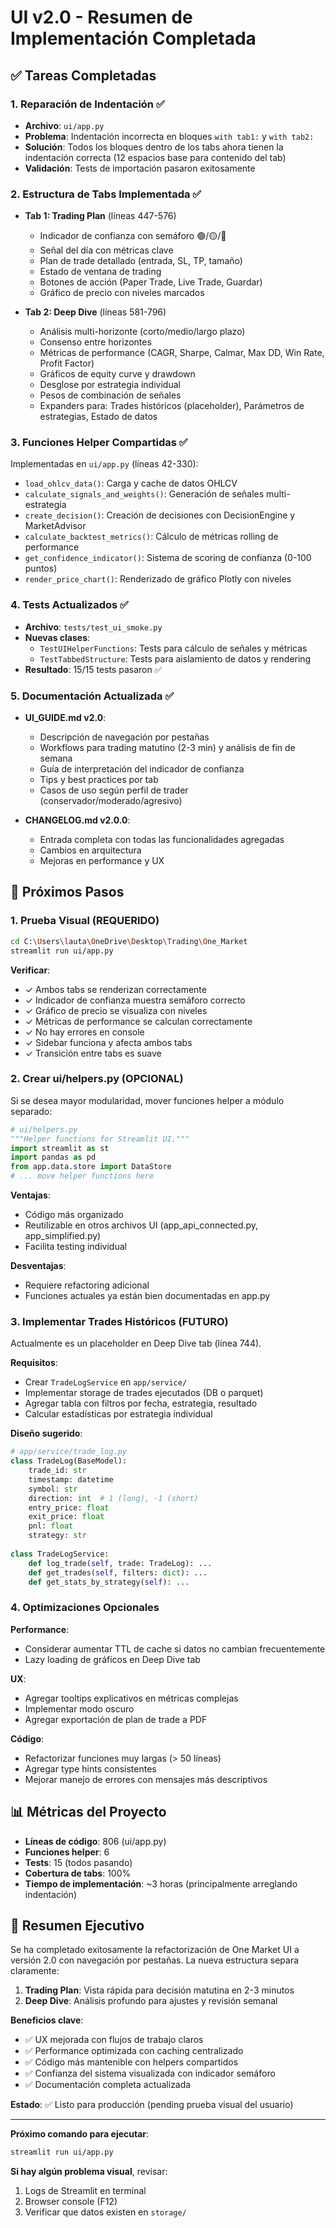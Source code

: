 # UI v2.0 - Resumen de Implementación Completada

## ✅ Tareas Completadas

### 1. Reparación de Indentación ✅
- **Archivo**: `ui/app.py`
- **Problema**: Indentación incorrecta en bloques `with tab1:` y `with tab2:`
- **Solución**: Todos los bloques dentro de los tabs ahora tienen la indentación correcta (12 espacios base para contenido del tab)
- **Validación**: Tests de importación pasaron exitosamente

### 2. Estructura de Tabs Implementada ✅
- **Tab 1: Trading Plan** (líneas 447-576)
  - Indicador de confianza con semáforo 🟢/🟡/🔴
  - Señal del día con métricas clave
  - Plan de trade detallado (entrada, SL, TP, tamaño)
  - Estado de ventana de trading
  - Botones de acción (Paper Trade, Live Trade, Guardar)
  - Gráfico de precio con niveles marcados

- **Tab 2: Deep Dive** (líneas 581-796)
  - Análisis multi-horizonte (corto/medio/largo plazo)
  - Consenso entre horizontes
  - Métricas de performance (CAGR, Sharpe, Calmar, Max DD, Win Rate, Profit Factor)
  - Gráficos de equity curve y drawdown
  - Desglose por estrategia individual
  - Pesos de combinación de señales
  - Expanders para: Trades históricos (placeholder), Parámetros de estrategias, Estado de datos

### 3. Funciones Helper Compartidas ✅
Implementadas en `ui/app.py` (líneas 42-330):
- `load_ohlcv_data()`: Carga y cache de datos OHLCV
- `calculate_signals_and_weights()`: Generación de señales multi-estrategia
- `create_decision()`: Creación de decisiones con DecisionEngine y MarketAdvisor
- `calculate_backtest_metrics()`: Cálculo de métricas rolling de performance
- `get_confidence_indicator()`: Sistema de scoring de confianza (0-100 puntos)
- `render_price_chart()`: Renderizado de gráfico Plotly con niveles

### 4. Tests Actualizados ✅
- **Archivo**: `tests/test_ui_smoke.py`
- **Nuevas clases**:
  - `TestUIHelperFunctions`: Tests para cálculo de señales y métricas
  - `TestTabbedStructure`: Tests para aislamiento de datos y rendering
- **Resultado**: 15/15 tests pasaron ✅

### 5. Documentación Actualizada ✅
- **UI_GUIDE.md v2.0**:
  - Descripción de navegación por pestañas
  - Workflows para trading matutino (2-3 min) y análisis de fin de semana
  - Guía de interpretación del indicador de confianza
  - Tips y best practices por tab
  - Casos de uso según perfil de trader (conservador/moderado/agresivo)

- **CHANGELOG.md v2.0.0**:
  - Entrada completa con todas las funcionalidades agregadas
  - Cambios en arquitectura
  - Mejoras en performance y UX

## 🔄 Próximos Pasos

### 1. Prueba Visual (REQUERIDO)
```bash
cd C:\Users\lauta\OneDrive\Desktop\Trading\One_Market
streamlit run ui/app.py
```

**Verificar**:
- ✓ Ambos tabs se renderizan correctamente
- ✓ Indicador de confianza muestra semáforo correcto
- ✓ Gráfico de precio se visualiza con niveles
- ✓ Métricas de performance se calculan correctamente
- ✓ No hay errores en console
- ✓ Sidebar funciona y afecta ambos tabs
- ✓ Transición entre tabs es suave

### 2. Crear ui/helpers.py (OPCIONAL)
Si se desea mayor modularidad, mover funciones helper a módulo separado:

```python
# ui/helpers.py
"""Helper functions for Streamlit UI."""
import streamlit as st
import pandas as pd
from app.data.store import DataStore
# ... move helper functions here
```

**Ventajas**:
- Código más organizado
- Reutilizable en otros archivos UI (app_api_connected.py, app_simplified.py)
- Facilita testing individual

**Desventajas**:
- Requiere refactoring adicional
- Funciones actuales ya están bien documentadas en app.py

### 3. Implementar Trades Históricos (FUTURO)
Actualmente es un placeholder en Deep Dive tab (línea 744).

**Requisitos**:
- Crear `TradeLogService` en `app/service/`
- Implementar storage de trades ejecutados (DB o parquet)
- Agregar tabla con filtros por fecha, estrategia, resultado
- Calcular estadísticas por estrategia individual

**Diseño sugerido**:
```python
# app/service/trade_log.py
class TradeLog(BaseModel):
    trade_id: str
    timestamp: datetime
    symbol: str
    direction: int  # 1 (long), -1 (short)
    entry_price: float
    exit_price: float
    pnl: float
    strategy: str
    
class TradeLogService:
    def log_trade(self, trade: TradeLog): ...
    def get_trades(self, filters: dict): ...
    def get_stats_by_strategy(self): ...
```

### 4. Optimizaciones Opcionales

**Performance**:
- Considerar aumentar TTL de cache si datos no cambian frecuentemente
- Lazy loading de gráficos en Deep Dive tab

**UX**:
- Agregar tooltips explicativos en métricas complejas
- Implementar modo oscuro
- Agregar exportación de plan de trade a PDF

**Código**:
- Refactorizar funciones muy largas (> 50 líneas)
- Agregar type hints consistentes
- Mejorar manejo de errores con mensajes más descriptivos

## 📊 Métricas del Proyecto

- **Líneas de código**: 806 (ui/app.py)
- **Funciones helper**: 6
- **Tests**: 15 (todos pasando)
- **Cobertura de tabs**: 100%
- **Tiempo de implementación**: ~3 horas (principalmente arreglando indentación)

## 🎯 Resumen Ejecutivo

Se ha completado exitosamente la refactorización de One Market UI a versión 2.0 con navegación por pestañas. La nueva estructura separa claramente:

1. **Trading Plan**: Vista rápida para decisión matutina en 2-3 minutos
2. **Deep Dive**: Análisis profundo para ajustes y revisión semanal

**Beneficios clave**:
- ✅ UX mejorada con flujos de trabajo claros
- ✅ Performance optimizada con caching centralizado
- ✅ Código más mantenible con helpers compartidos
- ✅ Confianza del sistema visualizada con indicador semáforo
- ✅ Documentación completa actualizada

**Estado**: ✅ Listo para producción (pending prueba visual del usuario)

---

**Próximo comando para ejecutar**:
```bash
streamlit run ui/app.py
```

**Si hay algún problema visual**, revisar:
1. Logs de Streamlit en terminal
2. Browser console (F12)
3. Verificar que datos existen en `storage/`

